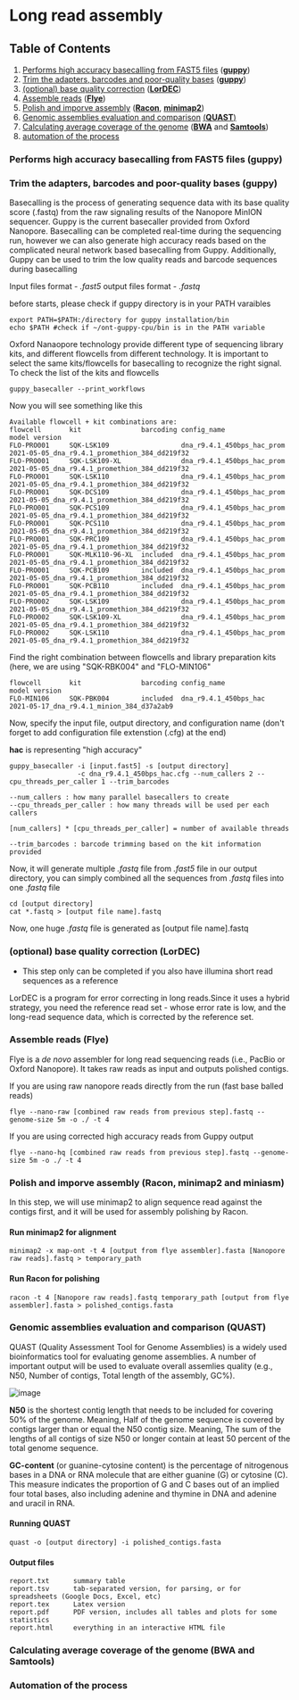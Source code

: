 # Long read assembly #

## Table of Contents ##

1. [Performs high accuracy basecalling from FAST5 files](#basecalling) ([**guppy**](https://community.nanoporetech.com/protocols/Guppy-protocol/v/gpb_2003_v1_revaa_14dec2018/linux-guppy))
2. [Trim the adapters, barcodes and poor-quality bases](#trim) ([**guppy**](https://community.nanoporetech.com/protocols/Guppy-protocol/v/gpb_2003_v1_revaa_14dec2018/linux-guppy))
3. [(optional) base quality correction](#correction) ([**LorDEC**](http://www.atgc-montpellier.fr/lordec/))
4. [Assemble reads](#flye) ([**Flye**](https://github.com/fenderglass/Flye))
5. [Polish and imporve assembly](#racon) ([**Racon**](https://github.com/isovic/racon), [**minimap2**](https://github.com/lh3/minimap2))
6. [Genomic assemblies evaluation and comparison](#quast) [(**QUAST**)](https://github.com/ablab/quast)
7. [Calculating average coverage of the genome](#average_coverage) ([**BWA**](https://github.com/lh3/bwa) and [**Samtools**](https://github.com/samtools/samtools))
8. [automation of the process](#automation)

<a name = "basecalling"></a>
### Performs high accuracy basecalling from FAST5 files (guppy) ###
<a name = "trim"></a>
### Trim the adapters, barcodes and poor-quality bases (guppy) ###

Basecalling is the process of generating sequence data with its base quality score (.fastq) from the raw signaling results of the Nanopore MinION sequencer. Guppy is the current basecaller provided from Oxford Nanopore. Basecalling can be completed real-time during the sequencing run, however we can also generate high accuracy reads based on the complicated neural network based basecalling from Guppy. Additionally, Guppy can be used to trim the low quality reads and barcode sequences during basecalling

Input files format - *.fast5*
output files format - *.fastq*

before starts, please check if guppy directory is in your PATH varaibles
```
export PATH=$PATH:/directory for guppy installation/bin
echo $PATH #check if ~/ont-guppy-cpu/bin is in the PATH variable
```

Oxford Nanaopore technology provide different type of sequencing library kits, and different flowcells from different technology. It is important to select the same kits/flowcells for basecalling to recognize the right signal. To check the list of the kits and flowcells
```
guppy_basecaller --print_workflows
```
Now you will see something like this
```
Available flowcell + kit combinations are:
flowcell       kit               barcoding config_name                    model version
FLO-PRO001     SQK-LSK109                  dna_r9.4.1_450bps_hac_prom     2021-05-05_dna_r9.4.1_promethion_384_dd219f32
FLO-PRO001     SQK-LSK109-XL               dna_r9.4.1_450bps_hac_prom     2021-05-05_dna_r9.4.1_promethion_384_dd219f32
FLO-PRO001     SQK-LSK110                  dna_r9.4.1_450bps_hac_prom     2021-05-05_dna_r9.4.1_promethion_384_dd219f32
FLO-PRO001     SQK-DCS109                  dna_r9.4.1_450bps_hac_prom     2021-05-05_dna_r9.4.1_promethion_384_dd219f32
FLO-PRO001     SQK-PCS109                  dna_r9.4.1_450bps_hac_prom     2021-05-05_dna_r9.4.1_promethion_384_dd219f32
FLO-PRO001     SQK-PCS110                  dna_r9.4.1_450bps_hac_prom     2021-05-05_dna_r9.4.1_promethion_384_dd219f32
FLO-PRO001     SQK-PRC109                  dna_r9.4.1_450bps_hac_prom     2021-05-05_dna_r9.4.1_promethion_384_dd219f32
FLO-PRO001     SQK-MLK110-96-XL  included  dna_r9.4.1_450bps_hac_prom     2021-05-05_dna_r9.4.1_promethion_384_dd219f32
FLO-PRO001     SQK-PCB109        included  dna_r9.4.1_450bps_hac_prom     2021-05-05_dna_r9.4.1_promethion_384_dd219f32
FLO-PRO001     SQK-PCB110        included  dna_r9.4.1_450bps_hac_prom     2021-05-05_dna_r9.4.1_promethion_384_dd219f32
FLO-PRO002     SQK-LSK109                  dna_r9.4.1_450bps_hac_prom     2021-05-05_dna_r9.4.1_promethion_384_dd219f32
FLO-PRO002     SQK-LSK109-XL               dna_r9.4.1_450bps_hac_prom     2021-05-05_dna_r9.4.1_promethion_384_dd219f32
FLO-PRO002     SQK-LSK110                  dna_r9.4.1_450bps_hac_prom     2021-05-05_dna_r9.4.1_promethion_384_dd219f32
```

Find the right combination between flowcells and library preparation kits (here, we are using "SQK-RBK004" and "FLO-MIN106"

```
flowcell       kit               barcoding config_name                    model version
FLO-MIN106     SQK-PBK004        included  dna_r9.4.1_450bps_hac          2021-05-17_dna_r9.4.1_minion_384_d37a2ab9
```

Now, specify the input file, output directory, and configuration name (don't forget to add configuration file extenstion (.cfg) at the end)

**hac** is representing "high accuracy"

```
guppy_basecaller -i [input.fast5] -s [output directory] 
                 -c dna_r9.4.1_450bps_hac.cfg --num_callers 2 --cpu_threads_per_caller 1 --trim_barcodes
```
```
--num_callers : how many parallel basecallers to create
--cpu_threads_per_caller : how many threads will be used per each callers

[num_callers] * [cpu_threads_per_caller] = number of available threads

--trim_barcodes : barcode trimming based on the kit information provided
```

Now, it will generate multiple *.fastq* file from *.fast5* file in our output directory, you can simply combined all the sequences from *.fastq* files into one *.fastq* file
```
cd [output directory]
cat *.fastq > [output file name].fastq
```

Now, one huge *.fastq* file is generated as [output file name].fastq

<a name = "correction"></a>
### (optional) base quality correction (LorDEC) ###
* This step only can be completed if you also have illumina short read sequences as a reference

LorDEC is a program for error correcting in long reads.Since it uses a hybrid strategy, you need the reference read set - whose error rate is low, and the long-read sequence data, which is corrected by the reference set.

<a name = "flye"></a>
### Assemble reads (Flye) ###

Flye is a *de novo* assembler for long read sequencing reads (i.e., PacBio or Oxford Nanopore). It takes raw reads as input and outputs polished contigs. 

If you are using raw nanopore reads directly from the run (fast base balled reads)
```
flye --nano-raw [combined raw reads from previous step].fastq --genome-size 5m -o ./ -t 4
```
If you are using corrected high accuracy reads from Guppy output
```
flye --nano-hq [combined raw reads from previous step].fastq --genome-size 5m -o ./ -t 4
```

<a name = "racon"></a>
### Polish and imporve assembly (Racon, minimap2 and miniasm) ###

In this step, we will use minimap2 to align sequence read against the contigs first, and it will be used for assembly polishing by Racon. 

#### Run minimap2 for alignment ####
```
minimap2 -x map-ont -t 4 [output from flye assembler].fasta [Nanopore raw reads].fastq > temporary_path
```

#### Run Racon for polishing ####
```
racon -t 4 [Nanopore raw reads].fastq temporary_path [output from flye assembler].fasta > polished_contigs.fasta
```

<a name = "quast"></a>
### Genomic assemblies evaluation and comparison (QUAST) ###

QUAST (Quality Assessment Tool for Genome Assemblies) is a widely used bioinformatics tool for evaluating genome assemblies. A number of important output will be used to evaluate overall assemlies quality (e.g., N50, Number of contigs, Total length of the assembly, GC%).

![image](https://user-images.githubusercontent.com/62360632/143988245-29693950-a04d-4510-9501-ec9120871451.png)

**N50** is the shortest contig length that needs to be included for covering 50% of the genome. Meaning, Half of the genome sequence is covered by contigs larger than or equal the N50 contig size. Meaning, The sum of the lengths of all contigs of size N50 or longer contain at least 50 percent of the total genome sequence.

**GC-content** (or guanine-cytosine content) is the percentage of nitrogenous bases in a DNA or RNA molecule that are either guanine (G) or cytosine (C). This measure indicates the proportion of G and C bases out of an implied four total bases, also including adenine and thymine in DNA and adenine and uracil in RNA.

#### Running QUAST ####
```
quast -o [output directory] -i polished_contigs.fasta 
```
#### Output files ####
```
report.txt      summary table
report.tsv      tab-separated version, for parsing, or for spreadsheets (Google Docs, Excel, etc)  
report.tex      Latex version
report.pdf      PDF version, includes all tables and plots for some statistics
report.html     everything in an interactive HTML file
```

<a name = "average_coverage"></a>
### Calculating average coverage of the genome (BWA and Samtools) ###

<a name = "automation"></a>
### Automation of the process
